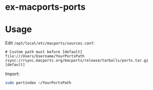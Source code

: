 # ex-macports-ports

# Usage

Edit `/opt/local/etc/macports/sources.conf`:

```
# Custom path must before [default]
file:///Users/Username/YourPortsPath
rsync://rsync.macports.org/macports/release/tarballs/ports.tar.gz [default]
```

Import:

```bash
sudo portindex ~/YourPortsPath
```
